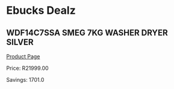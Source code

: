 
# Ebucks Dealz
## WDF14C7SSA SMEG 7KG WASHER DRYER SILVER
[Product Page](https://www.ebucks.com/web/shop/productSelected.do?prodId=1173100431&catId=1196429345)

Price: R21999.00

Savings: 1701.0


	